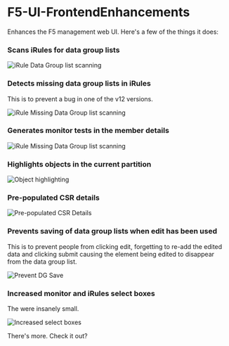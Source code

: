 # F5-UI-FrontendEnhancements

Enhances the F5 management web UI. Here's a few of the things it does:

### Scans iRules for data group lists
![iRule Data Group list scanning](blob/master/Documentation/RuledataGroupListScan.png)

### Detects missing data group lists in iRules
This is to prevent a bug in one of the v12 versions.

![iRule Missing Data Group list scanning](blob/master/Documentation/MissingDataGroupLists.png)

### Generates monitor tests in the member details
![iRule Missing Data Group list scanning](blob/master/Documentation/MonitorTests.png)

### Highlights objects in the current partition
![Object highlighting](blob/master/Documentation/ObjectHighlight.png)

### Pre-populated CSR details
![Pre-populated CSR Details](blob/master/Documentation/PrePopulatedCSRDetails.png)

### Prevents saving of data group lists when edit has been used
This is to prevent people from clicking edit, forgetting to re-add the edited data and clicking submit causing the element being edited to disappear from the data group list.

![Prevent DG Save](blob/master/Documentation/PreventDGSave.png)

### Increased monitor and iRules select boxes
The were insanely small.

![Increased select boxes](blob/master/Documentation/IncreasedMonitorSelectSize.png)

There's more. Check it out?

